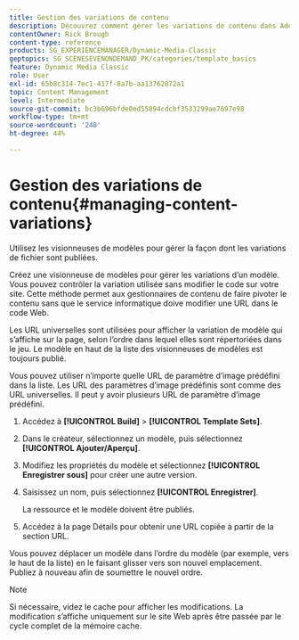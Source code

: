 ```yaml
---
title: Gestion des variations de contenu
description: Découvrez comment gérer les variations de contenu dans Adobe Dynamic Media Classic.
contentOwner: Rick Brough
content-type: reference
products: SG_EXPERIENCEMANAGER/Dynamic-Media-Classic
geptopics: SG_SCENESEVENONDEMAND_PK/categories/template_basics
feature: Dynamic Media Classic
role: User
exl-id: 65b8c314-7ec1-417f-8a7b-aa13762072a1
topic: Content Management
level: Intermediate
source-git-commit: bc3b696bfde0ed55894cdcbf3533299ae7697e98
workflow-type: tm+mt
source-wordcount: '248'
ht-degree: 44%

---
```


# Gestion des variations de contenu{#managing-content-variations}

Utilisez les visionneuses de modèles pour gérer la façon dont les variations de fichier sont publiées.

Créez une visionneuse de modèles pour gérer les variations d’un modèle. Vous pouvez contrôler la variation utilisée sans modifier le code sur votre site. Cette méthode permet aux gestionnaires de contenu de faire pivoter le contenu sans que le service informatique doive modifier une URL dans le code Web.

Les URL universelles sont utilisées pour afficher la variation de modèle qui s’affiche sur la page, selon l’ordre dans lequel elles sont répertoriées dans le jeu. Le modèle en haut de la liste des visionneuses de modèles est toujours publié.

Vous pouvez utiliser n’importe quelle URL de paramètre d’image prédéfini dans la liste. Les URL des paramètres d’image prédéfinis sont comme des URL universelles. Il peut y avoir plusieurs URL de paramètre d’image prédéfini.

1. Accédez à **[!UICONTROL Build]** > **[!UICONTROL Template Sets]**.
1. Dans le créateur, sélectionnez un modèle, puis sélectionnez **[!UICONTROL Ajouter/Aperçu]**.
1. Modifiez les propriétés du modèle et sélectionnez **[!UICONTROL Enregistrer sous]** pour créer une autre version.
1. Saisissez un nom, puis sélectionnez **[!UICONTROL Enregistrer]**.

   La ressource et le modèle doivent être publiés.

1. Accédez à la page Détails pour obtenir une URL copiée à partir de la section URL.

Vous pouvez déplacer un modèle dans l’ordre du modèle (par exemple, vers le haut de la liste) en le faisant glisser vers son nouvel emplacement. Publiez à nouveau afin de soumettre le nouvel ordre.

>[!NOTE]
>
>Si nécessaire, videz le cache pour afficher les modifications. La modification s’affiche uniquement sur le site Web après être passée par le cycle complet de la mémoire cache.
